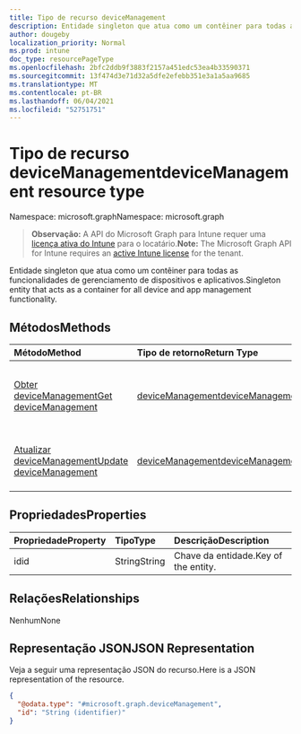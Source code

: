 ```yaml
---
title: Tipo de recurso deviceManagement
description: Entidade singleton que atua como um contêiner para todas as funcionalidades de gerenciamento de dispositivos e aplicativos.
author: dougeby
localization_priority: Normal
ms.prod: intune
doc_type: resourcePageType
ms.openlocfilehash: 2bfc2ddb9f3883f2157a451edc53ea4b33590371
ms.sourcegitcommit: 13f474d3e71d32a5dfe2efebb351e3a1a5aa9685
ms.translationtype: MT
ms.contentlocale: pt-BR
ms.lasthandoff: 06/04/2021
ms.locfileid: "52751751"
---
```

# <a name="devicemanagement-resource-type"></a><span data-ttu-id="75a57-103">Tipo de recurso deviceManagement</span><span class="sxs-lookup"><span data-stu-id="75a57-103">deviceManagement resource type</span></span>

<span data-ttu-id="75a57-104">Namespace: microsoft.graph</span><span class="sxs-lookup"><span data-stu-id="75a57-104">Namespace: microsoft.graph</span></span>

> <span data-ttu-id="75a57-105">**Observação:** A API do Microsoft Graph para Intune requer uma [licença ativa do Intune](https://go.microsoft.com/fwlink/?linkid=839381) para o locatário.</span><span class="sxs-lookup"><span data-stu-id="75a57-105">**Note:** The Microsoft Graph API for Intune requires an [active Intune license](https://go.microsoft.com/fwlink/?linkid=839381) for the tenant.</span></span>

<span data-ttu-id="75a57-106">Entidade singleton que atua como um contêiner para todas as funcionalidades de gerenciamento de dispositivos e aplicativos.</span><span class="sxs-lookup"><span data-stu-id="75a57-106">Singleton entity that acts as a container for all device and app management functionality.</span></span>

## <a name="methods"></a><span data-ttu-id="75a57-107">Métodos</span><span class="sxs-lookup"><span data-stu-id="75a57-107">Methods</span></span>
|<span data-ttu-id="75a57-108">Método</span><span class="sxs-lookup"><span data-stu-id="75a57-108">Method</span></span>|<span data-ttu-id="75a57-109">Tipo de retorno</span><span class="sxs-lookup"><span data-stu-id="75a57-109">Return Type</span></span>|<span data-ttu-id="75a57-110">Descrição</span><span class="sxs-lookup"><span data-stu-id="75a57-110">Description</span></span>|
|:---|:---|:---|
|[<span data-ttu-id="75a57-111">Obter deviceManagement</span><span class="sxs-lookup"><span data-stu-id="75a57-111">Get deviceManagement</span></span>](../api/intune-policyset-devicemanagement-get.md)|[<span data-ttu-id="75a57-112">deviceManagement</span><span class="sxs-lookup"><span data-stu-id="75a57-112">deviceManagement</span></span>](../resources/intune-policyset-devicemanagement.md)|<span data-ttu-id="75a57-113">Leia as propriedades e as relações do objeto [deviceManagement](../resources/intune-policyset-devicemanagement.md).</span><span class="sxs-lookup"><span data-stu-id="75a57-113">Read properties and relationships of the [deviceManagement](../resources/intune-policyset-devicemanagement.md) object.</span></span>|
|[<span data-ttu-id="75a57-114">Atualizar deviceManagement</span><span class="sxs-lookup"><span data-stu-id="75a57-114">Update deviceManagement</span></span>](../api/intune-policyset-devicemanagement-update.md)|[<span data-ttu-id="75a57-115">deviceManagement</span><span class="sxs-lookup"><span data-stu-id="75a57-115">deviceManagement</span></span>](../resources/intune-policyset-devicemanagement.md)|<span data-ttu-id="75a57-116">Atualizar as propriedades de um objeto de [deviceManagement](../resources/intune-policyset-devicemanagement.md).</span><span class="sxs-lookup"><span data-stu-id="75a57-116">Update the properties of a [deviceManagement](../resources/intune-policyset-devicemanagement.md) object.</span></span>|

## <a name="properties"></a><span data-ttu-id="75a57-117">Propriedades</span><span class="sxs-lookup"><span data-stu-id="75a57-117">Properties</span></span>
|<span data-ttu-id="75a57-118">Propriedade</span><span class="sxs-lookup"><span data-stu-id="75a57-118">Property</span></span>|<span data-ttu-id="75a57-119">Tipo</span><span class="sxs-lookup"><span data-stu-id="75a57-119">Type</span></span>|<span data-ttu-id="75a57-120">Descrição</span><span class="sxs-lookup"><span data-stu-id="75a57-120">Description</span></span>|
|:---|:---|:---|
|<span data-ttu-id="75a57-121">id</span><span class="sxs-lookup"><span data-stu-id="75a57-121">id</span></span>|<span data-ttu-id="75a57-122">String</span><span class="sxs-lookup"><span data-stu-id="75a57-122">String</span></span>|<span data-ttu-id="75a57-123">Chave da entidade.</span><span class="sxs-lookup"><span data-stu-id="75a57-123">Key of the entity.</span></span>|

## <a name="relationships"></a><span data-ttu-id="75a57-124">Relações</span><span class="sxs-lookup"><span data-stu-id="75a57-124">Relationships</span></span>
<span data-ttu-id="75a57-125">Nenhum</span><span class="sxs-lookup"><span data-stu-id="75a57-125">None</span></span>

## <a name="json-representation"></a><span data-ttu-id="75a57-126">Representação JSON</span><span class="sxs-lookup"><span data-stu-id="75a57-126">JSON Representation</span></span>
<span data-ttu-id="75a57-127">Veja a seguir uma representação JSON do recurso.</span><span class="sxs-lookup"><span data-stu-id="75a57-127">Here is a JSON representation of the resource.</span></span>
<!-- {
  "blockType": "resource",
  "keyProperty": "id",
  "@odata.type": "microsoft.graph.deviceManagement"
}
-->
``` json
{
  "@odata.type": "#microsoft.graph.deviceManagement",
  "id": "String (identifier)"
}
```




